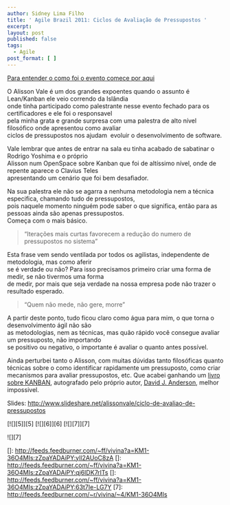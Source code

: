 ```yaml
---
author: Sidney Lima Filho
title: ' Agile Brazil 2011: Ciclos de Avaliação de Pressupostos '
excerpt:
layout: post
published: false
tags:
  - Agile
post_format: [ ]
---
```

[Para entender o como foi o evento comece por aqui][1]

O Alisson Vale é um dos grandes expoentes quando o assunto é Lean/Kanban ele veio correndo da Islândia  
onde tinha participado como palestrante nesse evento fechado para os certificadores e ele foi o responsavel  
pela minha grata e grande surpresa com uma palestra de alto nível filosófico onde apresentou como avaliar  
ciclos de pressupostos nos ajudam  evoluir o desenvolvimento de software.

Vale lembrar que antes de entrar na sala eu tinha acabado de sabatinar o Rodrigo Yoshima e o próprio  
Alisson num OpenSpace sobre Kanban que foi de altíssimo nível, onde de repente aparece o Clavius Teles  
apresentando um cenário que foi bem desafiador. 

Na sua palestra ele não se agarra a nenhuma metodologia nem a técnica especifica, chamando tudo de pressupostos,  
pois naquele momento ninguém pode saber o que significa, então para as pessoas ainda são apenas pressupostos.  
Começa com o mais básico.

> “Iterações mais curtas favorecem a redução do numero de pressupostos no sistema”

Esta frase vem sendo ventilada por todos os agilistas, independente de metodologia, mas como aferir  
se é verdade ou não? Para isso precisamos primeiro criar uma forma de medir, se não tivermos uma forma  
de medir, por mais que seja verdade na nossa empresa pode não trazer o resultado esperado.

> “Quem não mede, não gere, morre”

A partir deste ponto, tudo ficou claro como água para mim, o que torna o desenvolvimento ágil não são  
as metodologias, nem as técnicas, mas quão rápido você consegue avaliar um pressuposto, não importando  
se positivo ou negativo, o importante é avaliar o quanto antes possível.

Ainda perturbei tanto o Alisson, com muitas dúvidas tanto filosóficas quanto técnicas sobre o como identificar rapidamente um pressuposto, como criar mecanismos para avaliar pressupostos, etc. Que acabei ganhando um [livro sobre KANBAN][2], autografado pelo próprio autor, [David J. Anderson][3], melhor impossivel.

Slides: <http://www.slideshare.net/alissonvale/ciclo-de-avaliao-de-pressupostos>

[![][5]</img>][5] [![][6]</img>][6] [![][7]</img>][7] 

![][7]

 [1]: ../../Blog-da-Vivina/Agile-Brazil-2011,502.aspx
 [2]: http://www.amazon.com/Kanban-David-J-Anderson/dp/0984521402/ref=pd_rhf_shvl_3
 [3]: http://agilemanagement.net/
 []: http://feeds.feedburner.com/~ff/vivina?a=KM1-36O4MIs:zZpaYADAiPY:yIl2AUoC8zA
 []: http://feeds.feedburner.com/~ff/vivina?a=KM1-36O4MIs:zZpaYADAiPY:qj6IDK7rITs
 []: http://feeds.feedburner.com/~ff/vivina?a=KM1-36O4MIs:zZpaYADAiPY:63t7Ie-LG7Y
 [7]: http://feeds.feedburner.com/~r/vivina/~4/KM1-36O4MIs
